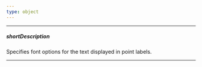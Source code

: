 ```yaml
---
type: object
---
```

---
##### shortDescription
Specifies font options for the text displayed in point labels.

---

